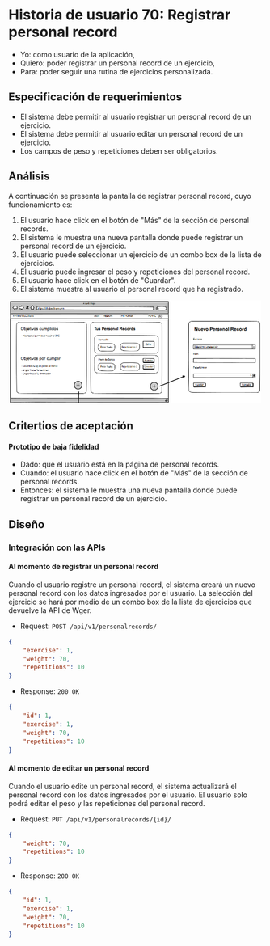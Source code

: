 # Historia de usuario 70: Registrar personal record

- Yo: como usuario de la aplicación,
- Quiero: poder registrar un personal record de un ejercicio,
- Para: poder seguir una rutina de ejercicios personalizada.

## Especificación de requerimientos

- El sistema debe permitir al usuario registrar un personal record de un ejercicio.
- El sistema debe permitir al usuario editar un personal record de un ejercicio.
- Los campos de peso y repeticiones deben ser obligatorios.

## Análisis

A continuación se presenta la pantalla de registrar personal record, cuyo funcionamiento es:

1. El usuario hace click en el botón de "Más" de la sección de personal records.
2. El sistema le muestra una nueva pantalla donde puede registrar un personal record de un ejercicio.
3. El usuario puede seleccionar un ejercicio de un combo box de la lista de ejercicios.
4. El usuario puede ingresar el peso y repeticiones del personal record.
5. El usuario hace click en el botón de "Guardar".
6. El sistema muestra al usuario el personal record que ha registrado.

<img src="../assets/historia70.png" alt="Pantalla de registrar personal record" width="500"/>

## Critertios de aceptación

#### Prototipo de baja fidelidad

- Dado: que el usuario está en la página de personal records.
- Cuando: el usuario hace click en el botón de "Más" de la sección de personal records.
- Entonces: el sistema le muestra una nueva pantalla donde puede registrar un personal record de un ejercicio.

## Diseño

### Integración con las APIs

#### Al momento de registrar un personal record

Cuando el usuario registre un personal record, el sistema creará un nuevo personal record con los datos ingresados por el usuario. La selección del ejercicio se hará por medio de un combo box de la lista de ejercicios que devuelve la API de Wger.

- Request: `POST /api/v1/personalrecords/`

```json
{
    "exercise": 1,
    "weight": 70,
    "repetitions": 10
}
```

- Response: `200 OK`

```json
{
    "id": 1,
    "exercise": 1,
    "weight": 70,
    "repetitions": 10
}
```

#### Al momento de editar un personal record

Cuando el usuario edite un personal record, el sistema actualizará el personal record con los datos ingresados por el usuario. El usuario solo podrá editar el peso y las repeticiones del personal record.

- Request: `PUT /api/v1/personalrecords/{id}/`

```json
{
    "weight": 70,
    "repetitions": 10
}
```

- Response: `200 OK`

```json
{
    "id": 1,
    "exercise": 1,
    "weight": 70,
    "repetitions": 10
}
```
